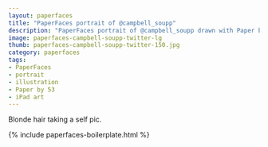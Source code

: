 ```yaml
---
layout: paperfaces
title: "PaperFaces portrait of @campbell_soupp"
description: "PaperFaces portrait of @campbell_soupp drawn with Paper by 53 on an iPad."
image: paperfaces-campbell-soupp-twitter-lg
thumb: paperfaces-campbell-soupp-twitter-150.jpg
category: paperfaces
tags: 
- PaperFaces
- portrait
- illustration
- Paper by 53
- iPad art
---
```


Blonde hair taking a self pic.

{% include paperfaces-boilerplate.html %}